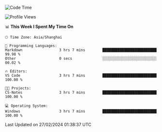 <!--START_SECTION:waka-->
![Code Time](http://img.shields.io/badge/Code%20Time-1%2C517%20hrs%2030%20mins-blue)

![Profile Views](http://img.shields.io/badge/Profile%20Views-0-blue)

📊 **This Week I Spent My Time On** 

```text
🕑︎ Time Zone: Asia/Shanghai

💬 Programming Languages: 
Markdown                 3 hrs 7 mins        █████████████████████████   99.98 % 
Other                    0 secs              ░░░░░░░░░░░░░░░░░░░░░░░░░   00.02 % 

🔥 Editors: 
VS Code                  3 hrs 7 mins        █████████████████████████   100.00 % 

🐱‍💻 Projects: 
CS-Notes                 3 hrs 7 mins        █████████████████████████   100.00 % 

💻 Operating System: 
Windows                  3 hrs 7 mins        █████████████████████████   100.00 % 
```


 Last Updated on 27/02/2024 01:38:37 UTC
<!--END_SECTION:waka-->